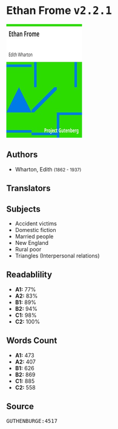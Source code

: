 # Ethan Frome <kbd>v2.2.1</kbd>

![](./cover.medium.jpg "")

## Authors


 - Wharton, Edith <small>(1862 - 1937)</small>

## Translators



## Subjects


 - Accident victims
 - Domestic fiction
 - Married people
 - New England
 - Rural poor
 - Triangles (Interpersonal relations)

## Readablility


 - **A1:** 77%
 - **A2:** 83%
 - **B1:** 89%
 - **B2:** 94%
 - **C1:** 98%
 - **C2:** 100%

## Words Count


 - **A1:** 473
 - **A2:** 407
 - **B1:** 626
 - **B2:** 869
 - **C1:** 885
 - **C2:** 558

## Source


<kbd>GUTHENBURGE:4517</kbd>
